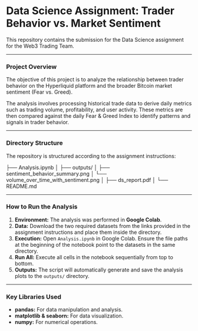 # Data Science Assignment: Trader Behavior vs. Market Sentiment

This repository contains the submission for the Data Science assignment for the Web3 Trading Team.

---

### Project Overview

The objective of this project is to analyze the relationship between trader behavior on the Hyperliquid platform and the broader Bitcoin market sentiment (Fear vs. Greed).

The analysis involves processing historical trade data to derive daily metrics such as trading volume, profitability, and user activity. These metrics are then compared against the daily Fear & Greed Index to identify patterns and signals in trader behavior.

---

### Directory Structure

The repository is structured according to the assignment instructions:

├── Analysis.ipynb
│
├── outputs/
│   ├── sentiment_behavior_summary.png
│   └── volume_over_time_with_sentiment.png
│
├── ds_report.pdf
│
└── README.md


---

### How to Run the Analysis

1.  **Environment:** The analysis was performed in **Google Colab**.
2.  **Data:** Download the two required datasets from the links provided in the assignment instructions and place them inside the directory.
3.  **Execution:** Open `Analysis.ipynb` in Google Colab. Ensure the file paths at the beginning of the notebook point to the datasets in the same directory.
4.  **Run All:** Execute all cells in the notebook sequentially from top to bottom.
5.  **Outputs:** The script will automatically generate and save the analysis plots to the `outputs/` directory.

---

### Key Libraries Used

* **pandas:** For data manipulation and analysis.
* **matplotlib & seaborn:** For data visualization.
* **numpy:** For numerical operations.
